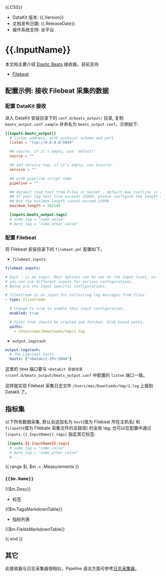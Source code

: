 {{.CSS}}

- DataKit 版本: {{.Version}}
- 文档发布日期: {{.ReleaseDate}}
- 操作系统支持: 全平台

# {{.InputName}}

本文档主要介绍 [Elastic Beats](https://www.elastic.co/products/beats/) 接收器。目前支持:

- [Filebeat](https://www.elastic.co/products/beats/filebeat/)

## 配置示例: 接收 Filebeat 采集的数据

### 配置 DataKit 接收

进入 DataKit 安装目录下的 `conf.d/beats_output/` 目录, 复制 `beats_output.conf.sample` 并命名为 `beats_output.conf`。示例如下: 

```toml
[[inputs.beats_output]]
  # listen address, with protocol scheme and port
  listen = "tcp://0.0.0.0:5044"

  ## source, if it's empty, use 'default'
  source = ""

  ## add service tag, if it's empty, use $source.
  service = ""

  ## grok pipeline script name
  pipeline = ""

  ## datakit read text from Files or Socket , default max_textline is 256k
  ## If your log text line exceeds 256Kb, please configure the length of your text,
  ## but the maximum length cannot exceed 256Mb
  maximum_length = 262144

  [inputs.beats_output.tags]
  # some_tag = "some_value"
  # more_tag = "some_other_value"
```

### 配置 Filebeat

将 Filebeat 安装目录下的 `filebeat.yml` 配置如下。

- `filebeat.inputs`

```yml
filebeat.inputs:

# Each - is an input. Most options can be set at the input level, so
# you can use different inputs for various configurations.
# Below are the input specific configurations.

# filestream is an input for collecting log messages from files.
- type: filestream

  # Change to true to enable this input configuration.
  enabled: true

  # Paths that should be crawled and fetched. Glob based paths.
  paths:
    - /Users/mac/Downloads/tmp/1.log
```

- `output.logstash`

```yml
output.logstash:
  # The Logstash hosts
  hosts: ["<Datakit-IP>:5044"]
```

这里的 `5044` 端口要与 `<Datakit 安装目录>/conf.d/beats_output/beats_output.conf` 中配置的 `listen` 端口一致。

这样就实现 Filebeat 采集日志文件 `/Users/mac/Downloads/tmp/1.log` 上报到 Datakit 了。

## 指标集

以下所有数据采集, 默认会追加名为 `host`(值为 Filebeat 所在主机名) 和 `filepath`(值为 Filebate 采集文件的全路径) 的全局 tag, 也可以在配置中通过 `[inputs.{{.InputName}}.tags]` 指定其它标签:

``` toml
 [inputs.{{.InputName}}.tags]
  # some_tag = "some_value"
  # more_tag = "some_other_value"
  # ...
```

{{ range $i, $m := .Measurements }}

### `{{$m.Name}}`

{{$m.Desc}}

-  标签

{{$m.TagsMarkdownTable}}

- 指标列表

{{$m.FieldsMarkdownTable}}

{{ end }} 

## 其它

此接收器与日志采集器很相似，Pipeline 语法方面可参考[日志采集器](logging)。
